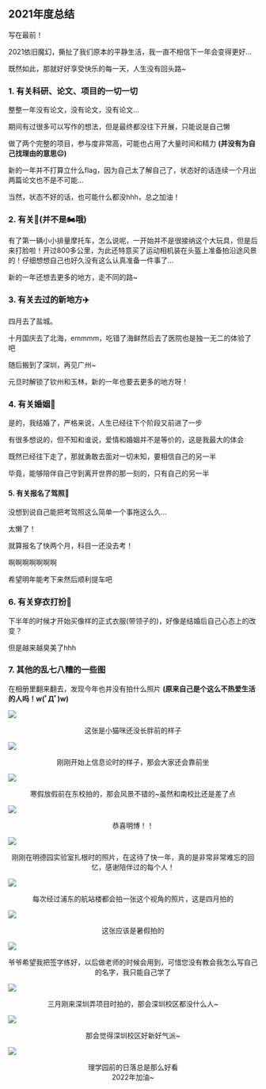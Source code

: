## 2021年度总结

写在最前！

2021依旧魔幻，撕扯了我们原本的平静生活，我一直不相信下一年会变得更好...

既然如此，那就好好享受快乐的每一天，人生没有回头路~

### 1. 有关科研、论文、项目的一切一切

整整一年没有论文，没有论文，没有论文... 

期间有过很多可以写作的想法，但是最终都没往下开展，只能说是自己懒

做了两个完整的项目，参与度非常高，可能也占用了大量时间和精力 **(并没有为自己找理由的意思😐)**

新的一年并不打算立什么flag，因为自己太了解自己了，状态好的话连续一个月出两篇论文也不是不可能...

当然，状态不好的话，也可能什么都没hhh，总之加油！

### 2. 有关🛵(并不是🏍️哦)

有了第一辆小小排量摩托车，怎么说呢，一开始并不是很接纳这个大玩具，但是后来打脸啦！开过800多公里，为此还特意买了运动相机装在头盔上准备拍沿途风景的！仔细想想自己也好久没有这么认真准备一件事了... 

新的一年还想去更多的地方，走不同的路~

### 3. 有关去过的新地方✈️

四月去了盐城。

十月国庆去了北海，emmmm，吃错了海鲜然后去了医院也是独一无二的体验了吧

随后搬到了深圳，再见广州~

元旦时解锁了钦州和玉林，新的一年也要去更多的地方呀！

### 4. 有关婚姻💒

是的，我结婚了，严格来说，人生已经往下个阶段又前进了一步

有很多想说的，但不知和谁说，爱情和婚姻并不是等价的，这是我最大的体会

既然已经往下走了，那就勇敢去面对一切未知，要相信自己的另一半

毕竟，能够陪伴自己守到离开世界的那一刻的，只有自己的另一半

#### 5. 有关报名了驾照🚗

没想到说自己能把考驾照这么简单一个事拖这么久...

太懒了！

就算报名了快两个月，科目一还没去考！

啊啊啊啊啊啊啊

希望明年能考下来然后顺利提车吧

### 6. 有关穿衣打扮👔

下半年的时候才开始买像样的正式衣服(带领子的)，好像是结婚后自己心态上的改变？

但是越来越臭美了hhh

### 7. 其他的乱七八糟的一些图

在相册里翻来翻去，发现今年也并没有拍什么照片 **(原来自己是个这么不热爱生活的人吗！w(ﾟДﾟ)w)**

![](/images/summary/cat.jpg)

<center>这张是小猫咪还没长胖前的样子</center>

![](/images/summary/cl.jpg)

<center>刚刚开始上信息论时的样子，那会大家还会靠前坐</center>

![](/images/summary/gz.jpg)

<center>寒假放假前在东校拍的，那会风景不错的~虽然和南校比还是差了点</center>

![](/images/summary/ljm.jpg)

<center>恭喜明博！！</center>

![](/images/summary/mdy.jpg)

<center>刚刚在明德园实验室扎根时的照片，在这待了快一年，真的是非常非常难忘的回忆，感谢陪伴过的每个人！</center>

![](/images/summary/pd1.jpg)

<center>每次经过浦东的航站楼都会拍一张这个视角的照片，这是四月拍的</center>

![](/images/summary/pd2.jpg)

<center>这张应该是暑假拍的</center>

![](/images/summary/qm.jpg)

<center>爷爷希望我把签字练好，以后做老师的时候会用到，可惜您没有教会我怎么写自己的名字，我只能自己学了</center>

![](/images/summary/sz1.jpg)

<center>三月刚来深圳弄项目时拍的，那会深圳校区都没什么人~</center>

![](/images/summary/sz2.jpg)

<center>那会觉得深圳校区好新好气派~</center>

![](/images/summary/rl.jpg)

<center>理学园前的日落总是那么好看</center>

<center>2022年加油~</center>







